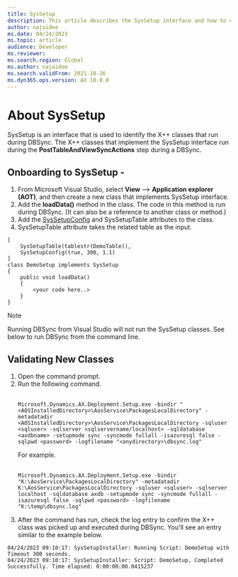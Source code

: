 ```yaml
---
title: SysSetup
description: This article describes the SysSetup interface and how to onboard classes to use it.
author: najaidee
ms.date: 04/24/2023
ms.topic: article
audience: Developer
ms.reviewer: 
ms.search.region: Global
ms.author: najaidee
ms.search.validFrom: 2021-10-26
ms.dyn365.ops.version: AX 10.0.0
---
```


# About SysSetup

SysSetup is an interface that is used to identify the X++ classes that run during DBSync. The X++ classes that implement the SysSetup interface run during the **PostTableAndViewSyncActions** step during a DBSync. 

## Onboarding to SysSetup - 
1. From Microsoft Visual Studio, select **View** --> **Application explorer (AOT)**, and then create a new class that implements SysSetup interface. 
2. Add the **loadData()** method in the class. The code in this method is run during DBSync. (It can also be a reference to another class or method.)
3. Add the [SysSetupConfig](../../dev-itpro/dev-tools/syssetupconfigattribute.md) and SysSetupTable attributes to the class. 
4. SysSetupTable attribute takes the related table as the input. 

```xpp
[
    SysSetupTable(tablestr(DemoTable)),
    SysSetupConfig(true, 300, 1.1)
]
class DemoSetup implements SysSetup
{
    public void loadData()
    {
        <your code here..>
    }
}
```

> [!Note]
> Running DBSync from Visual Studio will not run the SysSetup classes. See below to run DBSync from the command line. 

## Validating New Classes

1. Open the command prompt. 
2. Run the following command.</br> 
   </br>
   ``` 
   Microsoft.Dynamics.AX.Deployment.Setup.exe -bindir "<AOSInstalledDirectory>\AosService\PackagesLocalDirectory" -metadatadir <AOSInstalledDirectory>\AosService\PackagesLocalDirectory -sqluser <sqluser> -sqlserver <sqlservername/localhost> -sqldatabase <axdbname> -setupmode sync -syncmode fullall -isazuresql false -sqlpwd <password> -logfilename "<anydirectory>\dbsync.log"
   ```
   For example.</br>
   </br>
   ```
   Microsoft.Dynamics.AX.Deployment.Setup.exe -bindir "K:\AosService\PackagesLocalDirectory" -metadatadir K:\AosService\PackagesLocalDirectory -sqluser <sqluser> -sqlserver localhost -sqldatabase axdb -setupmode sync -syncmode fullall -isazuresql false -sqlpwd <password> -logfilename "K:\temp\dbsync.log"
   ```
3. After the command has run, check the log entry to confirm the X++ class was picked up and executed during DBSync. You'll see an entry similar to the example below.
```
04/24/2023 09:10:17: SysSetupInstaller: Running Script: DemoSetup with Timeout 300 seconds.
04/24/2023 09:10:17: SysSetupInstaller: Script: DemoSetup, Completed Successfully. Time elapsed: 0:00:00:00.0415237
```
